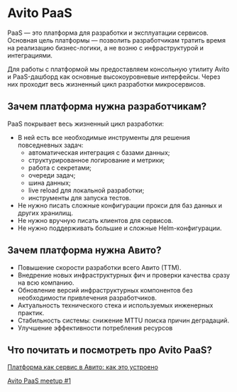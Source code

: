 # Avito PaaS 

PaaS — это платформа для разработки и эксплуатации сервисов. Основная цель платформы — позволить разработчикам тратить время на реализацию бизнес-логики, а не возню с инфраструктурой и интеграциями.

Для работы с платформой мы предоставляем консольную утилиту Avito и PaaS-дашборд как основные высокоуровневые интерфейсы. Через них проходит весь жизненный цикл разработки микросервисов.

## Зачем платформа нужна разработчикам?

PaaS покрывает весь жизненный цикл разработки:

- В ней есть все необходимые инструменты для решения повседневных задач:
  - автоматическая интеграция с базами данных;
  - структурированное логирование и метрики;
  - работа с секретами;
  - очереди задач;
  - шина данных;
  - live reload для локальной разработки;
  - инструменты для запуска тестов.
- Не нужно писать сложные конфигурации прокси для баз данных и других хранилищ.
- Не нужно вручную писать клиентов для сервисов.
- Не нужно поддерживать большие и сложные Helm-конфигурации.

## Зачем платформа нужна Авито?

- Повышение скорости разработки всего Авито (ТТМ).
- Внедрение новых инфраструктурных фич и проверки качества сразу на всю компанию.
- Обновление версий инфраструктурных компонентов без необходимости привлечения разработчиков.
- Актуальность технического стека и используемых инженерных практик.
- Стабильность системы: снижение MTTU поиска причин деградаций.
- Улучшение эффективности потребления ресурсов

## Что почитать и посмотреть про Avito PaaS?

[Платформа как сервис в Авито: как это устроено](https://habr.com/ru/company/avito/blog/527400/)

[Avito PaaS meetup #1](https://www.youtube.com/playlist?list=PLknJ4Vr6efQH_DQnNP8fe5iNoU3wTdeAa)
